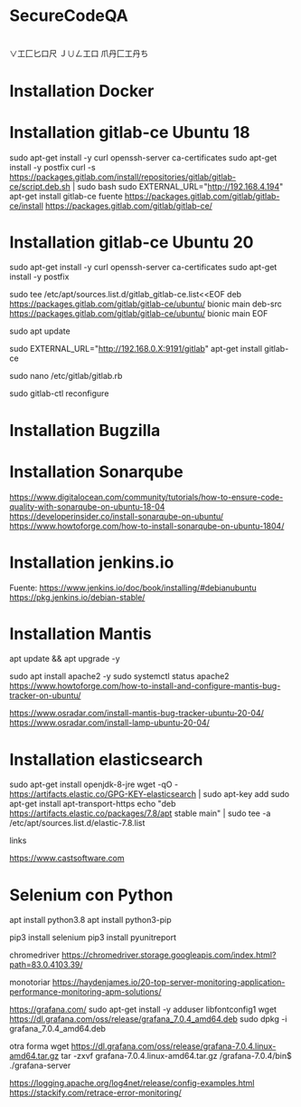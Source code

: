 # SecureCodeQA
# 
∨工匚匕口尺 Ｊ∪ㄥ工口 爪丹匚工丹ち
# Installation Docker


# Installation gitlab-ce Ubuntu 18 
sudo apt-get install -y curl openssh-server ca-certificates
sudo apt-get install -y postfix
curl -s https://packages.gitlab.com/install/repositories/gitlab/gitlab-ce/script.deb.sh | sudo bash
sudo EXTERNAL_URL="http://192.168.4.194" apt-get install gitlab-ce
fuente
https://packages.gitlab.com/gitlab/gitlab-ce/install
https://packages.gitlab.com/gitlab/gitlab-ce/

# Installation gitlab-ce Ubuntu 20

sudo apt-get install -y curl openssh-server ca-certificates
sudo apt-get install -y postfix

sudo tee /etc/apt/sources.list.d/gitlab_gitlab-ce.list<<EOF 
deb https://packages.gitlab.com/gitlab/gitlab-ce/ubuntu/ bionic main
deb-src https://packages.gitlab.com/gitlab/gitlab-ce/ubuntu/ bionic main
EOF

sudo apt update

sudo EXTERNAL_URL="http://192.168.0.X:9191/gitlab" apt-get install gitlab-ce

sudo nano /etc/gitlab/gitlab.rb

sudo gitlab-ctl reconfigure

# Installation Bugzilla


# Installation Sonarqube
https://www.digitalocean.com/community/tutorials/how-to-ensure-code-quality-with-sonarqube-on-ubuntu-18-04
https://developerinsider.co/install-sonarqube-on-ubuntu/
https://www.howtoforge.com/how-to-install-sonarqube-on-ubuntu-1804/
# Installation jenkins.io
Fuente:
https://www.jenkins.io/doc/book/installing/#debianubuntu
https://pkg.jenkins.io/debian-stable/
# Installation Mantis
apt update && apt upgrade -y

sudo apt install apache2 -y
sudo systemctl status apache2
https://www.howtoforge.com/how-to-install-and-configure-mantis-bug-tracker-on-ubuntu/


https://www.osradar.com/install-mantis-bug-tracker-ubuntu-20-04/
https://www.osradar.com/install-lamp-ubuntu-20-04/


# Installation elasticsearch
sudo apt-get install openjdk-8-jre
wget -qO - https://artifacts.elastic.co/GPG-KEY-elasticsearch | sudo apt-key add 
sudo apt-get install apt-transport-https
echo "deb https://artifacts.elastic.co/packages/7.8/apt stable main" | sudo tee -a /etc/apt/sources.list.d/elastic-7.8.list



links

https://www.castsoftware.com


# Selenium con Python
apt install python3.8
apt install python3-pip

pip3 install selenium
pip3 install pyunitreport

chromedriver
https://chromedriver.storage.googleapis.com/index.html?path=83.0.4103.39/


monotoriar
https://haydenjames.io/20-top-server-monitoring-application-performance-monitoring-apm-solutions/

https://grafana.com/
sudo apt-get install -y adduser libfontconfig1
wget https://dl.grafana.com/oss/release/grafana_7.0.4_amd64.deb
sudo dpkg -i grafana_7.0.4_amd64.deb

otra forma
wget https://dl.grafana.com/oss/release/grafana-7.0.4.linux-amd64.tar.gz
tar -zxvf grafana-7.0.4.linux-amd64.tar.gz
/grafana-7.0.4/bin$ ./grafana-server 



https://logging.apache.org/log4net/release/config-examples.html
https://stackify.com/retrace-error-monitoring/